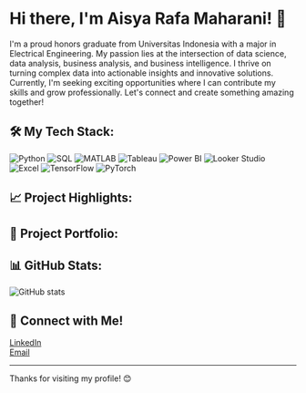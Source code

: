 # Hi there, I'm Aisya Rafa Maharani! 👋

I'm a proud honors graduate from Universitas Indonesia with a major in Electrical Engineering. My passion lies at the intersection of data science, data analysis, business analysis, and business intelligence. I thrive on turning complex data into actionable insights and innovative solutions. Currently, I'm seeking exciting opportunities where I can contribute my skills and grow professionally. Let's connect and create something amazing together!

## 🛠 My Tech Stack:
![Python](https://img.shields.io/badge/-Python-000?&logo=Python)
![SQL](https://img.shields.io/badge/-SQL-000?&logo=MySQL)
![MATLAB](https://img.shields.io/badge/-MATLAB-000?&logo=MathWorks)
![Tableau](https://img.shields.io/badge/-Tableau-000?&logo=Tableau)
![Power BI](https://img.shields.io/badge/-PowerBI-000?&logo=Power-BI)
![Looker Studio](https://img.shields.io/badge/-Looker_Studio-000?&logo=Google)
![Excel](https://img.shields.io/badge/-Excel-000?&logo=Microsoft-Excel)
![TensorFlow](https://img.shields.io/badge/-TensorFlow-000?&logo=TensorFlow)
![PyTorch](https://img.shields.io/badge/-PyTorch-000?&logo=PyTorch)

## 📈 Project Highlights:

## 📂 Project Portfolio:

## 📊 GitHub Stats:
![GitHub stats](https://github-readme-stats.vercel.app/api?username=yourusername&show_icons=true&theme=radical)

## 🤝 Connect with Me!
[LinkedIn](https://www.linkedin.com/in/aisya-rafa-maharani-6a7123253/)  
[Email](mailto:aisya.rafa@gmail.com)

---

Thanks for visiting my profile! 😊
